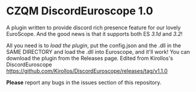 # CZQM DiscordEuroscope 1.0
A plugin written to provide discord rich presence feature for our lovely EuroScope.
And the good news is that it supports both ES *3.1d* and *3.2*!

All you need is to *load the plugin*, put the config.json and the .dll in the SAME DIRECTORY and load the .dll into Euroscope, and it'll work!
You can download the plugin from the Releases page.
Edited from Kirollos's DiscordEuroscope
https://github.com/Kirollos/DiscordEuroscope/releases/tag/v1.1.0

**Please** report any bugs in the issues section of this repository.
